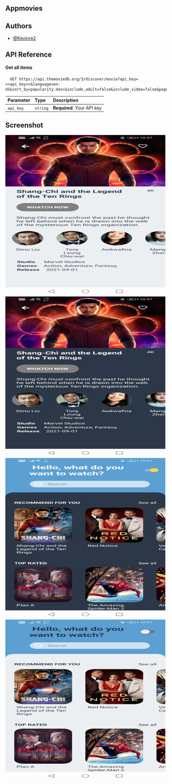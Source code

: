 ## Appmovies

## Authors

- [@Kevinre2](https://www.github.com/kevinr2)

## API Reference

#### Get all items

```http
  GET https://api.themoviedb.org/3/discover/movie?api_key=<<api_key>>&language=en-US&sort_by=popularity.desc&include_adult=false&include_video=false&page=1&with_watch_monetization_types=flatrate
```

| Parameter | Type     | Description                |
| :-------- | :------- | :------------------------- |
| `api_key` | `string` | **Required**. Your API key |

## Screenshot

<img src="./assets/img/1.jpeg" width="500" height="500" >
<img src="./assets/img/2.jpeg" width="500" height="500" >
<img src="./assets/img/3.jpeg" width="500" height="500" >
<img src="./assets/img/4.jpeg" width="500" height="500" >
